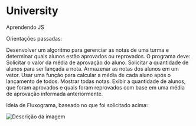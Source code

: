# University
Aprendendo JS

Orientações passadas: 

Desenvolver um algoritmo para gerenciar as notas de uma turma e determinar quais alunos estão aprovados ou reprovados. O programa deve:
  Solicitar o valor da média de aprovação do aluno.
  Solicitar a quantidade de alunos para ser lançada a nota.
  Armazenar as notas dos alunos em um vetor.
  Usar uma função para calcular a média de cada aluno após o lançamento de todos.
  Mostrar todas notas.
  Exibir a quantidade de alunos, que foram aprovados e quais foram reprovados com base em uma média de aprovação informada anteriormente.

Ideia de Fluxograma, baseado no que foi solicitado acima:

![Descrição da imagem](https://github.com/FrugoniMatheus/gerenciarNotas/tree/main/assets/images/notas.png)

